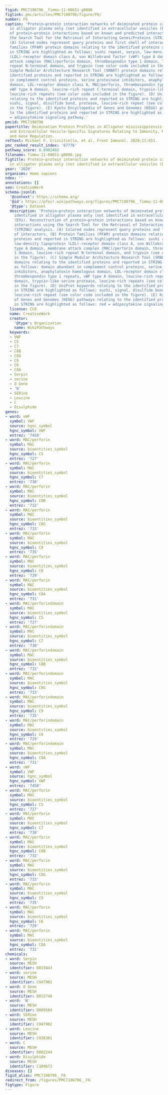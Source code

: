 ```yaml
---
figid: PMC7198796__fimmu-11-00651-g0006
figlink: pmc/articles/PMC7198796/figure/F6/
number: F6
caption: 'Protein–protein interaction networks of deiminated protein candidates identified
  in alligator plasma only (not identified in extracellular vesicles (EVs). Reconstruction
  of protein–protein interactions based on known and predicted interactions using
  the Search Tool for the Retrieval of Interacting Genes/Proteins (STRING) analysis.
  (A) Colored nodes represent query proteins and first shell of interactors. (B) Protein
  families (PFAM) protein domains relating to the identified proteins and reported
  in STRING are highlighted as follows: sushi repeat, serpin, low-density lipoprotein
  (LDL)-receptor domain class A, von Willebrand factor (vWF) type A domain, membrane
  attack complex (MAC)/perforin domain, thrombospondin type 1 domain, leucine-rich
  repeat N-terminal domain, and trypsin (see color code included in the figure). (C)
  Simple Modular Architecture Research Tool (SMART) protein domains relating to the
  identified proteins and reported in STRING are highlighted as follows: domain abundant
  in complement control proteins, serine proteinase inhibitors, anaphylatoxin homologous
  domain, LDL-receptor domain class A, MAC/perforin, thrombospondin type 1 repeats,
  vWF type A domain, leucine-rich repeat C-terminal domain, trypsin-like serine protease,
  leucine-rich repeats (see color code included in the figure). (D) UniProt keywords
  relating to the identified proteins and reported in STRING are highlighted as follows:
  sushi, signal, disulfide bond, protease, leucine-rich repeat (see color code included
  in the figure). (E) Kyoto Encyclopedia of Genes and Genomes (KEGG) pathways relating
  to the identified proteins and reported in STRING are highlighted as follows: red
  = adipocytokine signaling pathway.'
pmcid: PMC7198796
papertitle: Deimination Protein Profiles in Alligator mississippiensis Reveal Plasma
  and Extracellular Vesicle-Specific Signatures Relating to Immunity, Metabolic Function,
  and Gene Regulation.
reftext: Michael F. Criscitiello, et al. Front Immunol. 2020;11:651.
pmc_ranked_result_index: '67776'
pathway_score: 0.8902402
filename: fimmu-11-00651-g0006.jpg
figtitle: Protein–protein interaction networks of deiminated protein candidates identified
  in alligator plasma only (not identified in extracellular vesicles (EVs)
year: '2020'
organisms: Homo sapiens
ndex: ''
annotations: []
seo: CreativeWork
schema-jsonld:
  '@context': https://schema.org/
  '@id': https://pfocr.wikipathways.org/figures/PMC7198796__fimmu-11-00651-g0006.html
  '@type': Dataset
  description: 'Protein–protein interaction networks of deiminated protein candidates
    identified in alligator plasma only (not identified in extracellular vesicles
    (EVs). Reconstruction of protein–protein interactions based on known and predicted
    interactions using the Search Tool for the Retrieval of Interacting Genes/Proteins
    (STRING) analysis. (A) Colored nodes represent query proteins and first shell
    of interactors. (B) Protein families (PFAM) protein domains relating to the identified
    proteins and reported in STRING are highlighted as follows: sushi repeat, serpin,
    low-density lipoprotein (LDL)-receptor domain class A, von Willebrand factor (vWF)
    type A domain, membrane attack complex (MAC)/perforin domain, thrombospondin type
    1 domain, leucine-rich repeat N-terminal domain, and trypsin (see color code included
    in the figure). (C) Simple Modular Architecture Research Tool (SMART) protein
    domains relating to the identified proteins and reported in STRING are highlighted
    as follows: domain abundant in complement control proteins, serine proteinase
    inhibitors, anaphylatoxin homologous domain, LDL-receptor domain class A, MAC/perforin,
    thrombospondin type 1 repeats, vWF type A domain, leucine-rich repeat C-terminal
    domain, trypsin-like serine protease, leucine-rich repeats (see color code included
    in the figure). (D) UniProt keywords relating to the identified proteins and reported
    in STRING are highlighted as follows: sushi, signal, disulfide bond, protease,
    leucine-rich repeat (see color code included in the figure). (E) Kyoto Encyclopedia
    of Genes and Genomes (KEGG) pathways relating to the identified proteins and reported
    in STRING are highlighted as follows: red = adipocytokine signaling pathway.'
  license: CC0
  name: CreativeWork
  creator:
    '@type': Organization
    name: WikiPathways
  keywords:
  - VWF
  - C5
  - C7
  - C8B
  - C8G
  - C9
  - C6
  - C8A
  - Serpin
  - serine
  - O Gene
  - 'N'
  - SERine
  - Leucine
  - C
  - Disulphide
genes:
- word: vWF
  symbol: VWF
  source: hgnc_symbol
  hgnc_symbol: VWF
  entrez: '7450'
- word: MAC/perforin
  symbol: MAC
  source: bioentities_symbol
  hgnc_symbol: C5
  entrez: '727'
- word: MAC/perforin
  symbol: MAC
  source: bioentities_symbol
  hgnc_symbol: C7
  entrez: '730'
- word: MAC/perforin
  symbol: MAC
  source: bioentities_symbol
  hgnc_symbol: C8B
  entrez: '732'
- word: MAC/perforin
  symbol: MAC
  source: bioentities_symbol
  hgnc_symbol: C8G
  entrez: '733'
- word: MAC/perforin
  symbol: MAC
  source: bioentities_symbol
  hgnc_symbol: C9
  entrez: '735'
- word: MAC/perforin
  symbol: MAC
  source: bioentities_symbol
  hgnc_symbol: C6
  entrez: '729'
- word: MAC/perforin
  symbol: MAC
  source: bioentities_symbol
  hgnc_symbol: C8A
  entrez: '731'
- word: MAC/perforindomain
  symbol: MAC
  source: bioentities_symbol
  hgnc_symbol: C5
  entrez: '727'
- word: MAC/perforindomain
  symbol: MAC
  source: bioentities_symbol
  hgnc_symbol: C7
  entrez: '730'
- word: MAC/perforindomain
  symbol: MAC
  source: bioentities_symbol
  hgnc_symbol: C8B
  entrez: '732'
- word: MAC/perforindomain
  symbol: MAC
  source: bioentities_symbol
  hgnc_symbol: C8G
  entrez: '733'
- word: MAC/perforindomain
  symbol: MAC
  source: bioentities_symbol
  hgnc_symbol: C9
  entrez: '735'
- word: MAC/perforindomain
  symbol: MAC
  source: bioentities_symbol
  hgnc_symbol: C6
  entrez: '729'
- word: MAC/perforindomain
  symbol: MAC
  source: bioentities_symbol
  hgnc_symbol: C8A
  entrez: '731'
- word: vWF
  symbol: VWF
  source: hgnc_symbol
  hgnc_symbol: VWF
  entrez: '7450'
- word: MAC/perforin
  symbol: MAC
  source: bioentities_symbol
  hgnc_symbol: C5
  entrez: '727'
- word: MAC/perforin
  symbol: MAC
  source: bioentities_symbol
  hgnc_symbol: C7
  entrez: '730'
- word: MAC/perforin
  symbol: MAC
  source: bioentities_symbol
  hgnc_symbol: C8B
  entrez: '732'
- word: MAC/perforin
  symbol: MAC
  source: bioentities_symbol
  hgnc_symbol: C8G
  entrez: '733'
- word: MAC/perforin
  symbol: MAC
  source: bioentities_symbol
  hgnc_symbol: C9
  entrez: '735'
- word: MAC/perforin
  symbol: MAC
  source: bioentities_symbol
  hgnc_symbol: C6
  entrez: '729'
- word: MAC/perforin
  symbol: MAC
  source: bioentities_symbol
  hgnc_symbol: C8A
  entrez: '731'
chemicals:
- word: Serpin
  source: MESH
  identifier: D015843
- word: serine
  source: MESH
  identifier: C047902
- word: O Gene
  source: MESH
  identifier: D015740
- word: 'N'
  source: MESH
  identifier: D009584
- word: SERine
  source: MESH
  identifier: C047902
- word: Leucine
  source: MESH
  identifier: C038361
- word: C
  source: MESH
  identifier: D002244
- word: Disulphide
  source: MESH
  identifier: C109673
diseases: []
figid_alias: PMC7198796__F6
redirect_from: /figures/PMC7198796__F6
figtype: Figure
---
```

